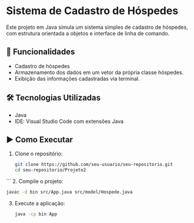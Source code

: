 # Sistema de Cadastro de Hóspedes

Este projeto em Java simula um sistema simples de cadastro de hóspedes, com estrutura orientada a objetos e interface de linha de comando.

## 🚀 Funcionalidades

- Cadastro de hóspedes
- Armazenamento dos dados em um vetor da própria classe hóspedes.
- Exibição das informações cadastradas via terminal.

## 🛠️ Tecnologias Utilizadas
- Java
- IDE: Visual Studio Code com extensões Java

## ▶️ Como Executar

1. Clone o repositório:
   ```bash
   git clone https://github.com/seu-usuario/seu-repositorio.git
   cd seu-repositorio/Projeto2
  ´´´
2. Compile o projeto:
   ```bash
   javac -d bin src/App.java src/model/Hospede.java
   ```
3. Execute a aplicação:
   ```bash
   java -cp bin App
   

